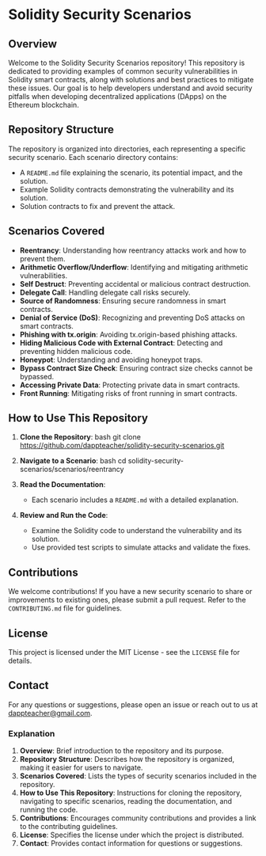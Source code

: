 # Solidity Security Scenarios

## Overview
Welcome to the Solidity Security Scenarios repository! 
This repository is dedicated to providing examples of common security vulnerabilities in Solidity smart contracts, 
along with solutions and best practices to mitigate these issues. 
Our goal is to help developers understand and avoid security pitfalls when developing decentralized applications (DApps) on the Ethereum blockchain.

## Repository Structure
The repository is organized into directories, each representing a specific security scenario. Each scenario directory contains:
- A `README.md` file explaining the scenario, its potential impact, and the solution.
- Example Solidity contracts demonstrating the vulnerability and its solution.
- Solution contracts to fix and prevent the attack.

## Scenarios Covered
- **Reentrancy**: Understanding how reentrancy attacks work and how to prevent them.
- **Arithmetic Overflow/Underflow**: Identifying and mitigating arithmetic vulnerabilities.
- **Self Destruct**: Preventing accidental or malicious contract destruction.
- **Delegate Call**: Handling delegate call risks securely.
- **Source of Randomness**: Ensuring secure randomness in smart contracts.
- **Denial of Service (DoS)**: Recognizing and preventing DoS attacks on smart contracts.
- **Phishing with tx.origin**: Avoiding tx.origin-based phishing attacks.
- **Hiding Malicious Code with External Contract**: Detecting and preventing hidden malicious code.
- **Honeypot**: Understanding and avoiding honeypot traps.
- **Bypass Contract Size Check**: Ensuring contract size checks cannot be bypassed.
- **Accessing Private Data**: Protecting private data in smart contracts.
- **Front Running**: Mitigating risks of front running in smart contracts.

## How to Use This Repository
1. **Clone the Repository**:
   bash
   git clone https://github.com/dappteacher/solidity-security-scenarios.git

2. **Navigate to a Scenario**:
   bash
   cd solidity-security-scenarios/scenarios/reentrancy
   
3. **Read the Documentation**:
   - Each scenario includes a `README.md` with a detailed explanation.
     
4. **Review and Run the Code**:
   - Examine the Solidity code to understand the vulnerability and its solution.
   - Use provided test scripts to simulate attacks and validate the fixes.

## Contributions
We welcome contributions! 
If you have a new security scenario to share or improvements to existing ones, please submit a pull request. 
Refer to the `CONTRIBUTING.md` file for guidelines.

## License
This project is licensed under the MIT License - see the `LICENSE` file for details.

## Contact
For any questions or suggestions, please open an issue or reach out to us at dappteacher@gmail.com.


### Explanation

1. **Overview**: Brief introduction to the repository and its purpose.
2. **Repository Structure**: Describes how the repository is organized, making it easier for users to navigate.
3. **Scenarios Covered**: Lists the types of security scenarios included in the repository.
4. **How to Use This Repository**: Instructions for cloning the repository, navigating to specific scenarios, reading the documentation, and running the code.
5. **Contributions**: Encourages community contributions and provides a link to the contributing guidelines.
6. **License**: Specifies the license under which the project is distributed.
7. **Contact**: Provides contact information for questions or suggestions.

